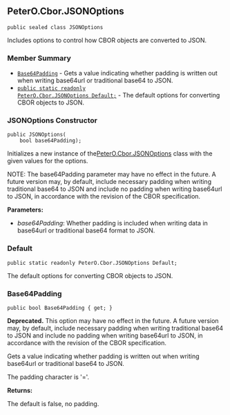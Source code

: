 ## PeterO.Cbor.JSONOptions

    public sealed class JSONOptions

Includes options to control how CBOR objects are converted to JSON.

### Member Summary
* <code>[Base64Padding](#Base64Padding)</code> - Gets a value indicating whether padding is written out when writing base64url or traditional base64 to JSON.
* <code>[public static readonly PeterO.Cbor.JSONOptions Default;](#Default)</code> - The default options for converting CBOR objects to JSON.

<a id="Void_ctor_Boolean"></a>
### JSONOptions Constructor

    public JSONOptions(
        bool base64Padding);

Initializes a new instance of the[PeterO.Cbor.JSONOptions](PeterO.Cbor.JSONOptions.md) class with the given values for the options.

NOTE: The base64Padding parameter may have no effect in the future. A future version may, by default, include necessary padding when writing traditional base64 to JSON and include no padding when writing base64url to JSON, in accordance with the revision of the CBOR specification.

<b>Parameters:</b>

 * <i>base64Padding</i>: Whether padding is included when writing data in base64url or traditional base64 format to JSON.

<a id="Default"></a>
### Default

    public static readonly PeterO.Cbor.JSONOptions Default;

The default options for converting CBOR objects to JSON.

<a id="Base64Padding"></a>
### Base64Padding

    public bool Base64Padding { get; }

<b>Deprecated.</b> This option may have no effect in the future.  A future version may, by default, include necessary padding when writing traditional base64 to JSON and include no padding when writing base64url to JSON, in accordance with the revision of the CBOR specification.

Gets a value indicating whether padding is written out when writing base64url or traditional base64 to JSON.

The padding character is '='.

<b>Returns:</b>

The default is false, no padding.
